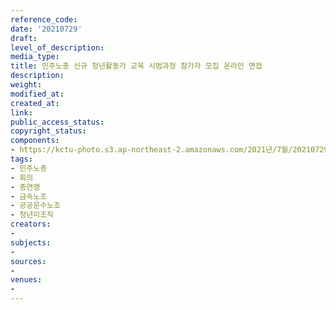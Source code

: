 ```yaml
---
reference_code: 
date: '20210729'
draft: 
level_of_description: 
media_type: 
title: 민주노총 신규 청년활동가 교육 시범과정 참가자 모집 온라인 면접
description: 
weight: 
modified_at: 
created_at: 
link: 
public_access_status: 
copyright_status: 
components:
- https://kctu-photo.s3.ap-northeast-2.amazonaws.com/2021년/7월/20210729-민주노총+신규+청년활동가+교육+시범과정+참가자+모집+온라인+면접_민주노총_회의_총연맹_금속노조_공공운수노조_청년미조직_/_5D40156.jpg
tags:
- 민주노총
- 회의
- 총연맹
- 금속노조
- 공공운수노조
- 청년미조직
creators:
- 
subjects:
- 
sources:
- 
venues:
- 
---
```

